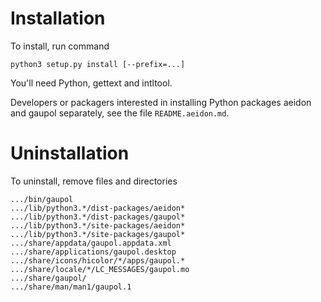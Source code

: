 Installation
============

To install, run command

    python3 setup.py install [--prefix=...]

You'll need Python, gettext and intltool.

Developers or packagers interested in installing Python packages aeidon
and gaupol separately, see the file `README.aeidon.md`.

Uninstallation
==============

To uninstall, remove files and directories

    .../bin/gaupol
    .../lib/python3.*/dist-packages/aeidon*
    .../lib/python3.*/dist-packages/gaupol*
    .../lib/python3.*/site-packages/aeidon*
    .../lib/python3.*/site-packages/gaupol*
    .../share/appdata/gaupol.appdata.xml
    .../share/applications/gaupol.desktop
    .../share/icons/hicolor/*/apps/gaupol.*
    .../share/locale/*/LC_MESSAGES/gaupol.mo
    .../share/gaupol/
    .../share/man/man1/gaupol.1
